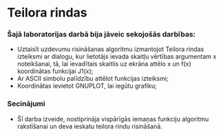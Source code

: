 # Teilora rindas

### Šajā laboratorijas darbā bija jāveic sekojošās darbības:

  - Uztaisīt uzdevumu risināšanas algoritmu izmantojot Teilora rindas izteiksmi ar
    dialogu, kur lietotājs ievada skaitļu vērtības argumentam x noteikšanai,
    tā, lai ievadītais skaitlis uz ekrāna attēlo x un f(x) koordinātas funkcijai J1(x);
  - Ar ASCII simbolu palīdzību attēlot funkcijas izteiksmi;
  - Koordinātas ievietot GNUPLOT, lai iegūtu grafiku;


### Secinājumi
  - Šī darba izveide, nostiprināja vispārīgās iemaņas funkciju algoritmu
    rakstīšanai un deva ieskatu teilora rindu risināšanā.
  

